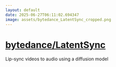 ```yaml
---
layout: default
date: 2025-06-27T06:11:02.694347
image: assets/bytedance_LatentSync_cropped.png
---
```


# [bytedance/LatentSync](https://github.com/bytedance/LatentSync)

Lip-sync videos to audio using a diffusion model
